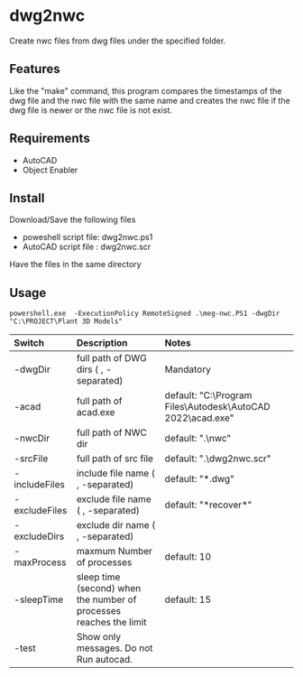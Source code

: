 # dwg2nwc
Create nwc files from dwg files under the specified folder.

## Features
Like the "make" command,
this program compares the timestamps of the dwg file and the nwc file
with the same name and creates the nwc file if the dwg file is newer
or the nwc file is not exist.

## Requirements
- AutoCAD
- Object Enabler

## Install
Download/Save the following files
- poweshell script file: dwg2nwc.ps1
- AutoCAD script file : dwg2nwc.scr

Have the files in the same directory

## Usage
```
powershell.exe  -ExecutionPolicy RemoteSigned .\meg-nwc.PS1 -dwgDir "C:\PROJECT\Plant 3D Models"
```

|Switch   |Description   |Notes   |
|:---|:---|:---|
| -dwgDir|full path of DWG dirs ( , -separated)|Mandatory|
| -acad|full path of acad.exe|default: "C:\Program Files\Autodesk\AutoCAD 2022\acad.exe"|
| -nwcDir|full path of NWC dir|default: ".\nwc"|
| -srcFile|full path of src file|default: ".\dwg2nwc.scr"|
| -includeFiles|include file name ( , -separated)|default: "*.dwg"|
| -excludeFiles|exclude file name ( , -separated)|default: "\*recover\*"|
| -excludeDirs|exclude dir name ( , -separated)||
| -maxProcess|maxmum Number of processes|default: 10|
| -sleepTime|sleep time (second) when the number of processes reaches the limit|default: 15|
| -test|Show only messages. Do not Run autocad.||
